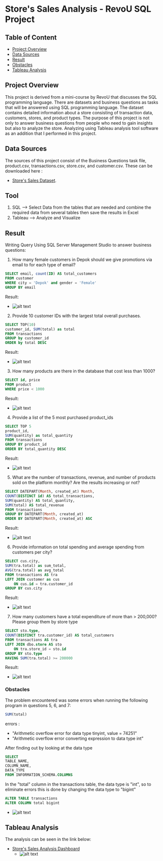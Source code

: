 # Store's Sales Analysis - RevoU SQL Project

## Table of Content 
- [Project Overview](#project-overview)
- [Data Sources](#data-sources)
- [Result](#result)
- [Obstacles](#obstacles)
- [Tableau Analysis](#tableau-analysis)

## Project Overview
This project is derived from a mini-course by RevoU that discusses the SQL programming language. There are datasets and business questions as tasks that will be answered using SQL programming language. The dataset contains detailed information about a store consisting of transaction data, customers, stores, and product types. The purpose of this project is not only to answer business questions from people who need to gain insights but also to analyze the store. Analyzing using Tableau analysis tool software as an addition that I performed in this project.  

## Data Sources
The sources of this project consist of the Business Questions task file, product.csv, transactions.csv, store.csv, and customer.csv. These can be downloaded here :
- [Store's Sales Dataset](https://docs.google.com/document/d/1gGfwgjqfvXAEfvjddAw1UZEdPWClLWHkT0sRRI3xht0/edit).
 
## Tool 
1. SQL --> Select Data from the tables that are needed and combine the required data from several tables then save the results in Excel
2. Tableau --> Analyze and Visualize

## Result
Writing Query Using SQL Server Management Studio to answer business questions:
1. How many female customers in Depok should we give promotions via email to for each type of email?
```sql
SELECT email, count(ID) AS total_customers
FROM customer
WHERE city = 'Depok' and gender = 'Female'
GROUP BY email
```
Result:
- ![alt text](Result1.JPG)

2. Provide 10 customer IDs with the largest total overall purchases.
```sql
SELECT TOP(10) 
customer_id, SUM(total) as total
FROM transactions
GROUP by customer_id
ORDER by total DESC
```
Result:
- ![alt text](Result2.JPG)
  
3. How many products are there in the database that cost less than 1000?
```sql
SELECT id, price
FROM product
WHERE price < 1000
```
Result:
- ![alt text](Result3.JPG)
  
4. Provide a list of the 5 most purchased product_ids
```sql
SELECT TOP 5
product_id, 
SUM(quantity) as total_quantity
FROM transactions
GROUP BY product_id
ORDER BY total_quantity DESC
```
Result:
- ![alt text](Result4.JPG)
  
5. What are the number of transactions, revenue, and number of products sold on the platform monthly? Are the results increasing or not?
```sql
SELECT DATEPART(Month, created_at) Month,
COUNT(DISTINCT id) AS total_transactions, 
SUM(quantity) AS total_quantity, 
SUM(total) AS total_revenue
FROM transactions
GROUP BY DATEPART(Month, created_at)
ORDER BY DATEPART(Month, created_at) ASC
```
Result:
- ![alt text](Result5.JPG)
  
6. Provide information on total spending and average spending from customers per city?
```sql
SELECT cus.city,
SUM(tra.total) as sum_total,
AVG(tra.total) as avg_total
FROM transactions AS tra
LEFT JOIN customer as cus
	ON cus.id = tra.customer_id
GROUP BY cus.city
```
Result:
- ![alt text](Result6.JPG)
  
7. How many customers have a total expenditure of more than > 200,000? Please group them by store type
```sql
SELECT sto.type,
COUNT(DISTINCT tra.customer_id) AS total_customers
FROM transactions AS tra
LEFT JOIN dbo.store AS sto
	ON tra.store_id = sto.id
GROUP BY sto.type
HAVING SUM(tra.total) >= 200000
```
Result:
- ![alt text](Result7.JPG)
  
### Obstacles
The problem encountered was some errors when running the following program in questions 5, 6, and 7:
```sql
SUM(total)
```
errors : 
- "Arithmetic overflow error for data type tinyint, value = 74251"
- "Arithmetic overflow error converting expression to data type int"

After finding out by looking at the data type
```sql
SELECT
TABLE_NAME,
COLUMN_NAME,
DATA_TYPE
FROM INFORMATION_SCHEMA.COLUMNS
```
In the "total" column in the transactions table, the data type is "int", so to eliminate errors this is done by changing the data type to "bigint"
```sql
ALTER TABLE transactions
ALTER COLUMN total bigint
```
- ![alt text](DataType.JPG)

## Tableau Analysis
The analysis can be seen in the link below:
- [Store's Sales Analysis Dashboard](https://public.tableau.com/app/profile/hilma.sabela/viz/TheStoresAnalysisDashboard-RevoUSQLProjectinTableau/Dashboard1)
  - ![alt text](tableau.JPG)

